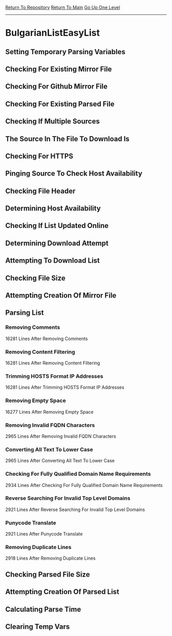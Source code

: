 [Return To Repository](https://github.com/deathbybandaid/piholeparser/)
[Return To Main](https://github.com/deathbybandaid/piholeparser/blob/master/RecentRunLogs/Mainlog.md)
[Go Up One Level](https://github.com/deathbybandaid/piholeparser/blob/master/RecentRunLogs/TopLevelScripts/30-Processing-External-Blacklists.md)
____________________________________
# BulgarianListEasyList
## Setting Temporary Parsing Variables
## Checking For Existing Mirror File
## Checking For Github Mirror File
## Checking For Existing Parsed File
## Checking If Multiple Sources
## The Source In The File To Download Is
## Checking For HTTPS
## Pinging Source To Check Host Availability
## Checking File Header
## Determining Host Availability
## Checking If List Updated Online
## Determining Download Attempt
## Attempting To Download List
## Checking File Size
## Attempting Creation Of Mirror File
## Parsing List
### Removing Comments
16281 Lines After Removing Comments
### Removing Content Filtering
16281 Lines After Removing Content Filtering
### Trimming HOSTS Format IP Addresses
16281 Lines After Trimming HOSTS Format IP Addresses
### Removing Empty Space
16277 Lines After Removing Empty Space
### Removing Invalid FQDN Characters
2965 Lines After Removing Invalid FQDN Characters
### Converting All Text To Lower Case
2965 Lines After Converting All Text To Lower Case
### Checking For Fully Qualified Domain Name Requirements
2934 Lines After Checking For Fully Qualified Domain Name Requirements
### Reverse Searching For Invalid Top Level Domains
2921 Lines After Reverse Searching For Invalid Top Level Domains
### Punycode Translate
2921 Lines After Punycode Translate
### Removing Duplicate Lines
2918 Lines After Removing Duplicate Lines
## Checking Parsed File Size
## Attempting Creation Of Parsed List
## Calculating Parse Time
## Clearing Temp Vars
